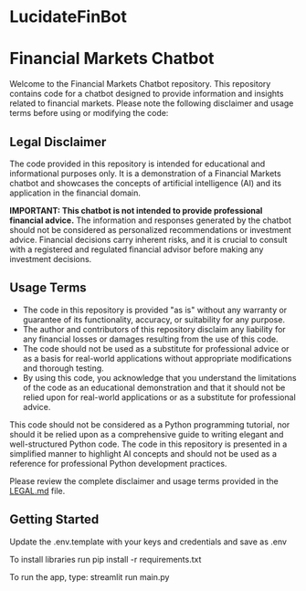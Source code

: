 # LucidateFinBot


# Financial Markets Chatbot

Welcome to the Financial Markets Chatbot repository. This repository contains code for a chatbot designed to provide 
information and insights related to financial markets. Please note the following disclaimer and usage terms before 
using or modifying the code:

## Legal Disclaimer

The code provided in this repository is intended for educational and informational purposes only. It is a demonstration 
of a Financial Markets chatbot and showcases the concepts of artificial intelligence (AI) and its application in the 
financial domain.

**IMPORTANT: This chatbot is not intended to provide professional financial advice.** The information and responses 
generated by the chatbot should not be considered as personalized recommendations or investment advice. Financial 
decisions carry inherent risks, and it is crucial to consult with a registered and regulated financial advisor before 
making any investment decisions.

## Usage Terms

- The code in this repository is provided "as is" without any warranty or guarantee of its functionality, accuracy,
  or suitability for any purpose.
- The author and contributors of this repository disclaim any liability for any financial losses or damages resulting
  from the use of this code.
- The code should not be used as a substitute for professional advice or as a basis for real-world applications without
  appropriate modifications and thorough testing.
- By using this code, you acknowledge that you understand the limitations of the code as an educational demonstration
  and that it should not be relied upon for real-world applications or as a substitute for professional advice.

This code should not be considered as a Python programming tutorial, nor should it be relied upon as a comprehensive 
guide to writing elegant and well-structured Python code. The code in this repository is presented in a simplified 
manner to highlight AI concepts and should not be used as a reference for professional Python development practices.

Please review the complete disclaimer and usage terms provided in the [LEGAL.md](Legal.md) file.

## Getting Started

Update the .env.template with your keys and credentials and save as .env

To install libraries run pip install -r requirements.txt

To run the app, type: streamlit run main.py



